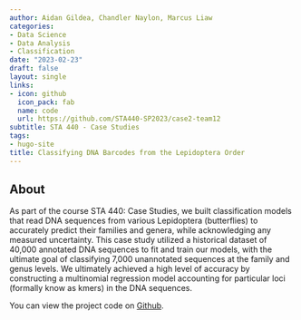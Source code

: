 ```yaml
---
author: Aidan Gildea, Chandler Naylon, Marcus Liaw
categories:
- Data Science
- Data Analysis
- Classification
date: "2023-02-23"
draft: false
layout: single
links:
- icon: github
  icon_pack: fab
  name: code
  url: https://github.com/STA440-SP2023/case2-team12
subtitle: STA 440 - Case Studies
tags:
- hugo-site
title: Classifying DNA Barcodes from the Lepidoptera Order
---
```


## About

As part of the course STA 440: Case Studies, we built classification models that read DNA sequences from various Lepidoptera (butterflies) to accurately predict their families and genera, while acknowledging any measured uncertainty. This case study utilized a historical dataset of 40,000 annotated DNA sequences to fit and train our models, with the ultimate goal of classifying 7,000 unannotated sequences at the family and genus levels. We ultimately achieved a high level of accuracy by constructing a multinomial regression model accounting for particular loci (formally know as kmers) in the DNA sequences. 

You can view the project code on [Github](https://github.com/STA440-SP2023/case2-team12).